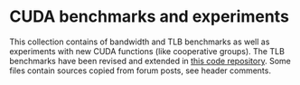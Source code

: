 # CUDA benchmarks and experiments

This collection contains of bandwidth and TLB benchmarks as well as experiments with new CUDA functions (like cooperative groups). The TLB benchmarks have been revised and extended in [this code repository](https://github.com/gcoe-dresden/cuda-gpu-tlb).
Some files contain sources copied from forum posts, see header comments.

